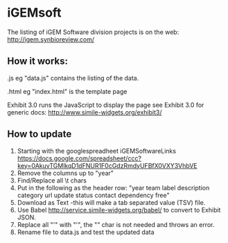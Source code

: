 iGEMsoft
========
The listing of iGEM Software division projects is on the web:
http://igem.synbioreview.com/

How it works:
-------------
.js eg "data.js" contains the listing of the data.

.html eg "index.html" is the template page

Exhibit 3.0 runs the JavaScript to display the page
see Exhibit 3.0 for generic docs: http://www.simile-widgets.org/exhibit3/

How to update
------------

1. Starting with the googlespreadheet iGEMSoftwareLinks https://docs.google.com/spreadsheet/ccc?key=0AkuvTGMlkqD1dFNUR1F0cGdzRmdyUFBfX0VXY3VhbVE
2. Remove the columns up to "year"
3. Find/Replace all \t <tab> chars
4. Put in the following as the header row: "year	team	label	description	category	url	update	status	contact	dependency	free"
5. Download as Text -this will make a tab separated value (TSV) file.
6. Use Babel http://service.simile-widgets.org/babel/ to convert to Exhibit JSON.
7. Replace all "\'" with "'", the "\" <escape> char is not needed and throws an error.  
8. Rename file to data.js and test the updated data
